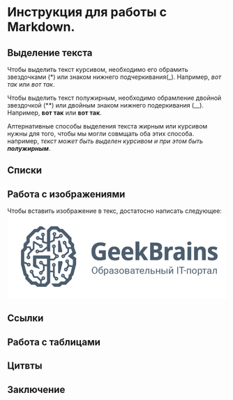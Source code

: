 # Инструкция для работы с Markdown.

## Выделение текста

Чтобы выделить текст курсивом, необходимо его обрамить звездочками (*) или знаком нижнего подчеркивания(_). Например, *вот так* или _вот так_.

Чтобы выделить текст полужирным, необходимо обрамление двойной звездочкой (**) или двойным знаком нижнего подеркивания (__). Например, **вот так** или __вот так__.

Алтернативные способы выделения текста жирным или курсивом нужны для того, чтобы мы могли совмщать оба этих способа. например, _текст может быть выделен курсивом и при этом быть **полужирным**_.

## Списки

## Работа с изображениями

Чтобы вставить изображение в текс, достатосно написать следующее:
![логотип](geekbrains.jpg)

## Ссылки

## Работа с таблицами

## Цитвты

## Заключение